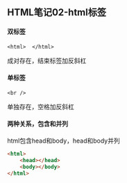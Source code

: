 ## HTML笔记02-html标签

#### 双标签

`<html>  </html>`

成对存在，结束标签加反斜杠



#### 单标签

`<br />`

单独存在，空格加反斜杠



#### 两种关系，包含和并列

html包含head和body，head和body并列

```html
<html>
    <head></head>
    <body></body>
</html>
```

